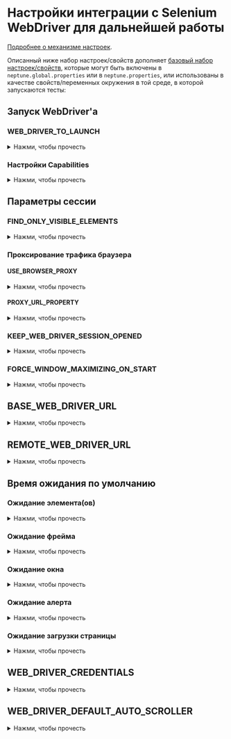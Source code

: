 # Настройки интеграции с Selenium WebDriver для дальнейшей работы

[Подробнее о механизме настроек](./../../../core.api/doc/rus/SETTINGS.MD).

Описанный ниже набор настроек/свойств дополняет [базовый набор настроек/свойств](./../../../core.api/doc/rus/SETTINGS.MD#Основной-набор-настроек/свойств), 
которые могут быть включены в `neptune.global.properties` или в `neptune.properties`, или использованы в качестве 
свойств/переменных окружения в той среде, в которой запускаются тесты:

## Запуск WebDriver'а

### WEB_DRIVER_TO_LAUNCH

<details>
  <summary>Нажми, чтобы прочесть</summary>

Настройка указывает класс того WebDriver'а, который должен быть использован в тестах.
Доступные значения (объекты перечисления `ru.tinkoff.qa.neptune.selenium.properties.SupportedWebDrivers`):

- `REMOTE_DRIVER` - запуск `org.openqa.selenium.remote.RemoteWebDriver`
- `CHROME_DRIVER` - запуск `org.openqa.selenium.chrome.ChromeDriver`
- `EDGE_DRIVER` - запуск `org.openqa.selenium.edge.EdgeDriver`
- `FIREFOX_DRIVER` - запуск `org.openqa.selenium.firefox.FirefoxDriver`
- `IE_DRIVER` - запуск `org.openqa.selenium.ie.InternetExplorerDriver`
- `OPERA_DRIVER` - запуск `org.openqa.selenium.opera.OperaDriver`
- `SAFARI_DRIVER` - запуск `org.openqa.selenium.safari.SafariDriver`


Пример настройки:

```properties
#Значение свойства указывается так
WEB_DRIVER_TO_LAUNCH=CHROME_DRIVER
```

```java
import ru.tinkoff.qa.neptune.selenium.properties.SupportedWebDrivers;

import static ru.tinkoff.qa.neptune.selenium.properties
        .SupportedWebDriverProperty.SUPPORTED_WEB_DRIVER_PROPERTY_PROPERTY;

public class SomeClass {
    
    public void someVoid() {
        //пример доступа до значения свойства
        SupportedWebDrivers supportedWebDriver = SUPPORTED_WEB_DRIVER_PROPERTY_PROPERTY.get();
    }
}
```
Если свойство не заполнено, то значение по умолчанию `CHROME_DRIVER`.

[Подробнее о механизме работы подобных свойств](./../../../core.api/doc/rus/SETTINGS.MD#Свойства-для-возврата-объектов-перечислений)

</details>

### Настройки Capabilities

<details>
  <summary>Нажми, чтобы прочесть</summary>

[Важная информация](#web_driver_to_launch)

Для указания `Capabilities` используются следующие свойства/настройки:

- `REMOTE_CAPABILITY_SUPPLIERS` - используется если `WEB_DRIVER_TO_LAUNCH=REMOTE_DRIVER`
- `CHROME_CAPABILITY_SUPPLIERS` - используется если `WEB_DRIVER_TO_LAUNCH=CHROME_DRIVER`
- `EDGE_CAPABILITY_SUPPLIERS` - используется если `WEB_DRIVER_TO_LAUNCH=EDGE_DRIVER`
- `FIREFOX_CAPABILITY_SUPPLIERS` - используется если `WEB_DRIVER_TO_LAUNCH=FIREFOX_DRIVER`
- `IE_CAPABILITY_SUPPLIERS` - используется если `WEB_DRIVER_TO_LAUNCH=IE_DRIVER`
- `OPERA_CAPABILITY_SUPPLIERS` - используется если `WEB_DRIVER_TO_LAUNCH=OPERA_DRIVER`
- `SAFARI_CAPABILITY_SUPPLIERS` - используется если `WEB_DRIVER_TO_LAUNCH=SAFARI_DRIVER`

Все перечисленные настройки/свойства используют в качестве значений строки, состоящие из полных имен классов-имплементоров
`ru.tinkoff.qa.neptune.selenium.properties.CapabilitySettingSupplier`, разделенных запятыми. 

Пример:

Предположим, необходимо запускать `ChromeDriver`. Существует ограниченный набор настроек `Capabilities`, которые могут 
быть использованы как по отдельности, так и в комбинации друг с другом, в зависимости от окружения для проведения тестов
с использованием front-end'а, специфики самих тестов и целей прогонов тестов. Опишем каждый из вариантов настройки `Capabilities`.

```java
package org.my.pack;

import org.openqa.selenium.chrome.ChromeOptions;
import ru.tinkoff.qa.neptune.selenium.properties.CapabilitySettingSupplier;

import java.util.HashMap;
import java.util.function.Consumer;

public class ChromeSettingsSupplierHeadless implements CapabilitySettingSupplier<ChromeOptions> {
    
    @Override //Созданный объект ChromeOptions дополняется настройками
    public Consumer<ChromeOptions> get() {
        return chromeOptions -> chromeOptions.addArguments("--headless")
                .addArguments("--no-sandbox")
                .addArguments("--disable-dev-shm-usage");
    }
}
```

```java
package org.my.pack;

import com.browserup.bup.client.ClientUtil;
import org.openqa.selenium.Proxy;
import org.openqa.selenium.chrome.ChromeOptions;
import org.openqa.selenium.remote.CapabilityType;
import ru.tinkoff.qa.neptune.selenium.properties.CapabilitySettingSupplier;

import java.net.InetSocketAddress;
import java.util.function.Consumer;

public class ChromeSettingsSupplierWithDefinedProxy implements CapabilitySettingSupplier<ChromeOptions> {

    @Override
    public Consumer<ChromeOptions> get() {
        return chromeOptions -> {
            Proxy tempProxy = ClientUtil.createSeleniumProxy(new InetSocketAddress("127.0.0.1", 8089));

            //Созданный объект ChromeOptions дополняется настройками
            chromeOptions.setCapability(CapabilityType.PROXY, tempProxy);
            chromeOptions.addArguments("--disable-extensions")
                    .addArguments("--accept-insecure-localhost")
                    .addArguments("--ignore-certificate-errors");
        };
    }
}
```

Предположим, по умолчанию (для локальной отладки тестов, на дефолтном окружении) используются оба описанных варианта. Тогда

```properties
#Значение свойства указывается так
CHROME_CAPABILITY_SUPPLIERS=org.my.pack.ChromeSettingsSupplierHeadless,org.my.pack.ChromeSettingsSupplierWithDefinedProxy
```

Если какой-то из пайплайнов требует запуск тестов, использующих один из вариантов `Capabilities`, тогда в переменных окружения
сборки можно указать 

```properties
#Headless Chrome, без прокси-сервера
CHROME_CAPABILITY_SUPPLIERS=org.my.pack.ChromeSettingsSupplierHeadless
```

```java
import org.openqa.selenium.MutableCapabilities;

import static ru.tinkoff.qa.neptune.selenium.properties.CapabilityTypes.CHROME;

public class SomeClass {
    
    public void someVoid() {
        //пример доступа до значения свойства
        MutableCapabilities capabilities = CHROME.get();
    }
}
```

Если необходимо декомпозировать общий набор `Capabilities` как в примере выше, важно чтобы указанные параметры 
не противоречили друг другу.

Так же можно указать некоторые параметры `Capabilities`, не прибегая к описанному выше механизму. Данные параметры могут 
быть использованы независимо от используемого типа WebDriver'а. Список настроек ниже:

#### WEB_DRIVER_CAPABILITY_BROWSER_NAME

Указывает значение `browserName` для тех случаев, когда `WEB_DRIVER_TO_LAUNCH=REMOTE_DRIVER`. Во всех остальных случаях
настройка/свойство игнорируется.

```properties
#Значение свойства указывается так
WEB_DRIVER_TO_LAUNCH=REMOTE_DRIVER
WEB_DRIVER_CAPABILITY_BROWSER_NAME=chrome
```

```java
import static ru.tinkoff.qa.neptune.selenium.properties.CapabilityTypes
        .CommonCapabilityProperties.BROWSER_NAME;

public class SomeClass {
    
    public void someVoid() {
        //пример доступа до значения свойства
        String browserName = (String) BROWSER_NAME.get();
    }
}
```

#### WEB_DRIVER_CAPABILITY_PLATFORM_NAME

Указывает значение `platformName`. Значение должно соответствовать одному из элементов перечисления `org.openqa.selenium.Platform`, 
либо строковому представлению одного из элементов перечисления `org.openqa.selenium.Platform`.

```properties
#Значение свойства указывается так
WEB_DRIVER_CAPABILITY_PLATFORM_NAME=LINUX
```

```properties
#Значение свойства указывается так
WEB_DRIVER_CAPABILITY_PLATFORM_NAME=macOS 10.13
```

```java
import static ru.tinkoff.qa.neptune.selenium.properties.CapabilityTypes
        .CommonCapabilityProperties.PLATFORM_NAME;

public class SomeClass {
    
    public void someVoid() {
        //пример доступа до значения свойства
        String platformName = (String) PLATFORM_NAME.get();
    }
}
```

#### WEB_DRIVER_CAPABILITY_SUPPORTS_JAVASCRIPT

Указывает значение `javascriptEnabled`. Доступные значения - `true` или `false`.

```properties
#Значение свойства указывается так
WEB_DRIVER_CAPABILITY_SUPPORTS_JAVASCRIPT=false
```

```java
import static ru.tinkoff.qa.neptune.selenium.properties.CapabilityTypes
        .CommonCapabilityProperties.SUPPORTS_JAVASCRIPT;

public class SomeClass {
    
    public void someVoid() {
        //пример доступа до значения свойства
        Boolean enableJS = (Boolean) SUPPORTS_JAVASCRIPT.get();
    }
}
```

Значение по умолчанию - `true`

#### WEB_DRIVER_CAPABILITY_BROWSER_VERSION

Указывает значение `browserVersion`.

```properties
#Значение свойства указывается так
WEB_DRIVER_CAPABILITY_BROWSER_VERSION=88.1
```

```java
import static ru.tinkoff.qa.neptune.selenium.properties.CapabilityTypes
        .CommonCapabilityProperties.BROWSER_VERSION;

public class SomeClass {
    
    public void someVoid() {
        //пример доступа до значения свойства
        String version = (String) BROWSER_VERSION.get();
    }
}
```

</details>

## Параметры сессии

### FIND_ONLY_VISIBLE_ELEMENTS

<details>
  <summary>Нажми, чтобы прочесть</summary>

Настройка указывает на необходимость работать только с видимыми элементами страницы. Доступные значения - `true` (рекомендуемое 
для большинства случаев) или `false`. Если значение `true`, то работа будет выполняться только с видимыми на странице элементами,
`false` - со всеми. 

Пример настройки:

```properties
#Значение свойства указывается так
FIND_ONLY_VISIBLE_ELEMENTS=true
```

```java
import static ru.tinkoff.qa.neptune.selenium.properties
        .SessionFlagProperties.FIND_ONLY_VISIBLE_ELEMENTS;

public class SomeClass {
    
    public void someVoid() {
        //пример доступа до значения свойства
        boolean onlyVisible = FIND_ONLY_VISIBLE_ELEMENTS.get();
    }
}
```

Если свойство не заполнено, то значение по умолчанию `false`.

[Подробнее о механизме работы подобных свойств](./../../../core.api/doc/rus/SETTINGS.MD#Свойства-для-возврата-Boolean)

[О поиске элементов страницы](./ELEMENTS_SEARCHING.MD)

</details>

### Проксирование трафика браузера

#### USE_BROWSER_PROXY

<details>
  <summary>Нажми, чтобы прочесть</summary>

Настройка указывает на необходимость использовать локальный автоматически запущенный прокси-сервер для отслеживания 
трафика браузера. Доступные значения - `true` или `false`. Если значение `true`, то будет происходить запись трафика, 
`false` - запись трафика происходить не будет.

Пример настройки:

```properties
#Значение свойства указывается так
USE_BROWSER_PROXY=true
```

```java
import static ru.tinkoff.qa.neptune.selenium.properties.SessionFlagProperties.USE_BROWSER_PROXY;

public class SomeClass {
    
    public void someVoid() {
        //пример доступа до значения свойства
        boolean useProxy = USE_BROWSER_PROXY.get();
    }
}
```

Если свойство не заполнено, то значение по умолчанию `false`.

[Подробнее о механизме работы подобных свойств](./../../../core.api/doc/rus/SETTINGS.MD#Свойства-для-возврата-Boolean)

[О работе с записанным трафиком](./BROWSER_PROXY.MD)

</details>

#### PROXY_URL_PROPERTY

<details>
  <summary>Нажми, чтобы прочесть</summary>

Http-адрес удаленного прокси-сервера, через который должен идти трафик браузера. Данная настройка опциональна и имеет смысл, 
если [USE_BROWSER_PROXY](#use_browser_proxy)=`true` и через [настройки Capabilities](#Настройки-Capabilities) не передается
объект [org.openqa.selenium.Proxy](https://www.selenium.dev/documentation/en/webdriver/http_proxies/). При такой конфигурации
локальный прокси-сервер встает первым в очередь указанных прокси-серверов. 

Пример настройки:

```properties
#Значение свойства указывается так
PROXY_URL_PROPERTY=http://somehost:2222
```

```java
import static ru.tinkoff.qa.neptune.selenium.properties.URLProperties.PROXY_URL_PROPERTY;

public class SomeClass {
    
    public void someVoid() {
        //пример доступа до значения свойства
        URL externalProxyURL = PROXY_URL_PROPERTY.get();
    }
}
```

[Подробнее о механизме работы подобных свойств](./../../../core.api/doc/rus/SETTINGS.MD#Свойства-для-создания-и-возврата-объектов-URL)

[О работе с записанным трафиком](./BROWSER_PROXY.MD)

</details>

### KEEP_WEB_DRIVER_SESSION_OPENED

<details>
  <summary>Нажми, чтобы прочесть</summary>

Настройка указывает на необходимость сохранять открытой сессию WebDriver'а настолько долго, насколько это возможно. Доступные 
значения - `true` или `false`. Если значение `true`, то ранее созданная сессия WebDriver'а будет держаться открытой и 
завершится по следующим причинам: 
- завершение полного набора тестов
- открытый браузер простаивает и указаны настройки/свойства для [освобождение ресурсов](./../../../core.api/doc/rus/SETTINGS.MD#Освобождение-ресурсов). 
  
  Подробная статья описывающая [остановку/завершение контекста](./../../../core.api/doc/rus/REFRESHING_STOPPING.MD#Сброс/Остановка).
  
  Статья [про контексты](./../../../core.api/doc/rus/IDEA.MD#Контекст)
- по причинам, не зависящим от Neptune. Например, завершение/обрыв сессии на стороне Selenium Grid или Selenoid

Если значение `false`, то созданная сессия WebDriver'а будет завершаться каждый раз в момент [обновления контекста](./../../../core.api/doc/rus/REFRESHING_STOPPING.MD#Обновление).

В любом случае, если сессия ранее была завершена, и в данный момент нужен открытый браузер — будет открыта новая сессия. 

Пример настройки:

```properties
#Значение свойства указывается так
KEEP_WEB_DRIVER_SESSION_OPENED=true
```

```java
import static ru.tinkoff.qa.neptune.selenium.properties.SessionFlagProperties.KEEP_WEB_DRIVER_SESSION_OPENED;

public class SomeClass {
    
    public void someVoid() {
        //пример доступа до значения свойства
        boolean keepSession = KEEP_WEB_DRIVER_SESSION_OPENED.get();
    }
}
```

Если свойство не заполнено, то значение по умолчанию `false`.

[Подробнее о механизме работы подобных свойств](./../../../core.api/doc/rus/SETTINGS.MD#Свойства-для-возврата-Boolean)

</details>

### FORCE_WINDOW_MAXIMIZING_ON_START

<details>
  <summary>Нажми, чтобы прочесть</summary>

Настройка указывает на необходимость развората окна браузера на весь монитор при старте новой сессии WebDriver'а. Доступные 
значения - `true` или `false`. Если значение `true`, то при старте новой сессии WebDriver'а окно браузера будет развернуто 
на весь монитор.

Пример настройки:

```properties
#Значение свойства указывается так
FORCE_WINDOW_MAXIMIZING_ON_START=true
```

```java
import static ru.tinkoff.qa.neptune.selenium.properties.SessionFlagProperties.FORCE_WINDOW_MAXIMIZING_ON_START;

public class SomeClass {
    
    public void someVoid() {
        //пример доступа до значения свойства
        boolean maximize = FORCE_WINDOW_MAXIMIZING_ON_START.get();
    }
}
```

Если свойство не заполнено, то значение по умолчанию `false`.

[Подробнее о механизме работы подобных свойств](./../../../core.api/doc/rus/SETTINGS.MD#Свойства-для-возврата-Boolean)
</details>

## BASE_WEB_DRIVER_URL

<details>
  <summary>Нажми, чтобы прочесть</summary>

Настройка указывает URL стартовой страницы приложения/корневой URL, по которому приложение доступно для открытия в браузере, 
обычно в формате `схема или протокол`://`хост:порт если есть/фрагмент/пути/если/надо`.

Пример настройки:

```properties
#Значение свойства указывается так
BASE_WEB_DRIVER_URL=http://google.com
```

```java
import java.net.URL;

import static ru.tinkoff.qa.neptune.selenium.properties.URLProperties.BASE_WEB_DRIVER_URL_PROPERTY;

public class SomeClass {
    
    public void someVoid() {
        //пример доступа до значения свойства
        URL baseUrl = BASE_WEB_DRIVER_URL_PROPERTY.get();
    }
}
```

[Подробнее о механизме работы подобных свойств](./../../../core.api/doc/rus/SETTINGS.MD#Свойства-для-создания-и-возврата-объектов-URL)

[О навигации](./NAVIGATION.MD)

[Об управлении контентом](./CONTENT_MANAGEMENT.MD)
</details>

## REMOTE_WEB_DRIVER_URL

<details>
  <summary>Нажми, чтобы прочесть</summary>

[Важная информация](#web_driver_to_launch)

Настройка указывает URL хаба `Selenium Grid` или `Selenoid`, который используется для открытия браузера на удаленном окружении.
Данное свойство/настройка используется тогда, когда `WEB_DRIVER_TO_LAUNCH=REMOTE_DRIVER`, в остальных случаях игнорируется.

Пример настройки:

```properties
#Значение свойства указывается так
REMOTE_WEB_DRIVER_URL=http://host:5555/wd/hub
```

```java
import java.net.URL;

import static ru.tinkoff.qa.neptune.selenium.properties.URLProperties.REMOTE_WEB_DRIVER_URL_PROPERTY;

public class SomeClass {
    
    public void someVoid() {
        //пример доступа до значения свойства
        URL remoteUrl = REMOTE_WEB_DRIVER_URL_PROPERTY.get();
    }
}
```

Если свойство не указано, и `WEB_DRIVER_TO_LAUNCH=REMOTE_DRIVER`, тогда происходит локальный старт Selenium-сервера (`org.openqa.selenium.remote.server.SeleniumServer`), 
и неявно используются адрес, по которому доступен локальный хаб.

[Подробнее о механизме работы подобных свойств](./../../../core.api/doc/rus/SETTINGS.MD#Свойства-для-создания-и-возврата-объектов-URL)

[Selenium Grid](https://www.selenium.dev/documentation/en/grid/)

[Selenoid](https://aerokube.com/selenoid/)
</details>

## Время ожидания по умолчанию

### Ожидание элемента(ов)

<details>
  <summary>Нажми, чтобы прочесть</summary>

Свойства `WAITING_FOR_ELEMENTS_TIME_UNIT` и `WAITING_FOR_ELEMENTS_TIME` определяют время ожидания появления элементов страницы 
по умолчанию. Для свойства `WAITING_FOR_ELEMENTS_TIME_UNIT` следует указать значение, соответствующее одному из элементов 
перечисления `java.time.temporal.ChronoUnit`, для свойства `WAITING_FOR_ELEMENTS_TIME` следует указать значение, которое 
может быть прочитано как положительное число типа `java.lang.Long`.

```properties
#Укажем тайм аут ожидания появления элементов на странице
#5 секунд
WAITING_FOR_ELEMENTS_TIME_UNIT=SECONDS
WAITING_FOR_ELEMENTS_TIME=5
```

```java
import java.time.Duration;

import static ru.tinkoff.qa.neptune.selenium.properties.WaitingProperties.ELEMENT_WAITING_DURATION;

public class SomeClass {

    public void someVoid() {
        //пример доступа до величины тайм аута ожидания появления элементов на странице
        Duration timeOut = ELEMENT_WAITING_DURATION.get();
    }
}
```

Если не указано одно из свойств/оба свойства, тогда время ожидания появления элементов страницы по умолчанию = 1 минуте.

[Подробнее о механизме работы подобных свойств](./../../../core.api/doc/rus/SETTINGS.MD#Свойства-для-возврата-величины-продолжительности)

[Поиск элементов страницы](./ELEMENTS_SEARCHING.MD)
</details>

### Ожидание фрейма

<details>
  <summary>Нажми, чтобы прочесть</summary>

Свойства `WAITING_FOR_FRAME_SWITCHING_TIME_UNIT` и `WAITING_FOR_FRAME_SWITCHING_TIME` определяют время ожидания появления 
фрейма/возможности переключиться во фрейм. Для свойства `WAITING_FOR_FRAME_SWITCHING_TIME_UNIT` следует указать значение, 
соответствующее одному из элементов перечисления `java.time.temporal.ChronoUnit`, для свойства `WAITING_FOR_FRAME_SWITCHING_TIME` 
следует указать значение, которое может быть прочитано как положительное число типа `java.lang.Long`.

```properties
#Укажем тайм аут ожидания появления фрейма/возможности переключиться во фрейм
#5 секунд
WAITING_FOR_FRAME_SWITCHING_TIME_UNIT=SECONDS
WAITING_FOR_FRAME_SWITCHING_TIME=5
```

```java
import java.time.Duration;

import static ru.tinkoff.qa.neptune.selenium.properties
        .WaitingProperties.WAITING_FRAME_SWITCHING_DURATION;

public class SomeClass {

    public void someVoid() {
        //пример доступа до величины тайм аута ожидания 
        //появления фрейма/возможности переключиться во фрейм
        Duration timeOut = WAITING_FRAME_SWITCHING_DURATION.get();
    }
}
```

Если не указано одно из свойств/оба свойства, тогда время ожидания появления фрейма/возможности переключиться 
во фрейм по умолчанию = 1 минуте.

[Подробнее о механизме работы подобных свойств](./../../../core.api/doc/rus/SETTINGS.MD#Свойства-для-возврата-величины-продолжительности)

[Фреймы](./FRAMES.MD)
</details>

### Ожидание окна

<details>
  <summary>Нажми, чтобы прочесть</summary>

Свойства `WAITING_FOR_WINDOWS_TIME_UNIT` и `WAITING_FOR_WINDOWS_TIME` определяют время ожидания появления окна/вкладки браузера. 
Для свойства `WAITING_FOR_WINDOWS_TIME_UNIT` следует указать значение, соответствующее одному из элементов перечисления 
`java.time.temporal.ChronoUnit`, для свойства `WAITING_FOR_WINDOWS_TIME` следует указать значение, которое может быть 
прочитано как положительное число типа `java.lang.Long`.

```properties
#Укажем тайм аут ожидания появления окна/вкладки браузера
#5 секунд
WAITING_FOR_WINDOWS_TIME_UNIT=SECONDS
WAITING_FOR_WINDOWS_TIME=5
```

```java
import java.time.Duration;

import static ru.tinkoff.qa.neptune.selenium.properties
        .WaitingProperties.WAITING_WINDOW_TIME_DURATION;

public class SomeClass {

    public void someVoid() {
        //пример доступа до величины тайм аута ожидания 
        //появления окна/вкладки браузера
        Duration timeOut = WAITING_WINDOW_TIME_DURATION.get();
    }
}
```

Если не указано одно из свойств/оба свойства, тогда время ожидания появления окна/вкладки браузера по умолчанию = 1 минуте.

[Подробнее о механизме работы подобных свойств](./../../../core.api/doc/rus/SETTINGS.MD#Свойства-для-возврата-величины-продолжительности)

[Окна/Вкладки](./WINDOWS.MD)
</details>

### Ожидание алерта

<details>
  <summary>Нажми, чтобы прочесть</summary>

Свойства `WAITING_FOR_ALERTS_TIME_UNIT` и `WAITING_FOR_ALERTS_TIME` определяют время ожидания появления алерта.
Для свойства `WAITING_FOR_ALERTS_TIME_UNIT` следует указать значение, соответствующее одному из элементов перечисления
`java.time.temporal.ChronoUnit`, для свойства `WAITING_FOR_ALERTS_TIME` следует указать значение, которое может быть
прочитано как положительное число типа `java.lang.Long`.

```properties
#Укажем тайм аут ожидания появления алерта
#5 секунд
WAITING_FOR_ALERTS_TIME_UNIT=SECONDS
WAITING_FOR_ALERTS_TIME=5
```

```java
import java.time.Duration;

import static ru.tinkoff.qa.neptune.selenium.properties
        .WaitingProperties.WAITING_ALERT_TIME_DURATION;

public class SomeClass {

    public void someVoid() {
        //пример доступа до величины тайм аута ожидания появления алерта
        Duration timeOut = WAITING_ALERT_TIME_DURATION.get();
    }
}
```

Если не указано одно из свойств/оба свойства, тогда время ожидания появления алерта по умолчанию = 1 минуте.

[Подробнее о механизме работы подобных свойств](./../../../core.api/doc/rus/SETTINGS.MD#Свойства-для-возврата-величины-продолжительности)

[Алерты](./ALERTS.MD)
</details>

### Ожидание загрузки страницы

<details>
  <summary>Нажми, чтобы прочесть</summary>

Свойства `WAITING_FOR_PAGE_LOADED_TIME_UNIT` и `WAITING_FOR_PAGE_LOADED_TIME` определяют время ожидания полной загрузки 
страницы. Для свойства `WAITING_FOR_PAGE_LOADED_TIME_UNIT` следует указать значение, соответствующее одному из элементов 
перечисления `java.time.temporal.ChronoUnit`, для свойства `WAITING_FOR_PAGE_LOADED_TIME` следует указать значение, 
которое может быть прочитано как положительное число типа `java.lang.Long`.

```properties
#Укажем тайм аут ожидания полной загрузки страницы
#5 секунд
WAITING_FOR_PAGE_LOADED_TIME_UNIT=SECONDS
WAITING_FOR_PAGE_LOADED_TIME=5
```

```java
import java.time.Duration;

import static ru.tinkoff.qa.neptune.selenium.properties
        .WaitingProperties.WAITING_FOR_PAGE_LOADED_DURATION;

public class SomeClass {

    public void someVoid() {
        //пример доступа до величины тайм аута ожидания полной загрузки страницы
        Duration timeOut = WAITING_FOR_PAGE_LOADED_DURATION.get();
    }
}
```

Если не указано одно из свойств/оба свойства, тогда время ожидания полной загрузки страницы по умолчанию = 1 минуте.

[Подробнее о механизме работы подобных свойств](./../../../core.api/doc/rus/SETTINGS.MD#Свойства-для-возврата-величины-продолжительности)
</details>

## WEB_DRIVER_CREDENTIALS

<details>
  <summary>Нажми, чтобы прочесть</summary>

Настройка предоставляет объект `ru.tinkoff.qa.neptune.selenium.authentication.BrowserCredentials`, который выполняет логин/аутентификацию 
в приложении через браузер.

Пример настройки:

```java
package org.my.pack;

import org.openqa.selenium.WebDriver;
import ru.tinkoff.qa.neptune.selenium.authentication.BrowserCredentials;

//Класс, чьи объекты выполняют логин/аутентификацию в приложении через браузер. 
public class SomeBrowserCredentials extends BrowserCredentials<SomeCreds> {

  @Override
  protected boolean areCredentialsDifferent(SomeCreds credentials) {
    //проверка того, изменилась ли информация о пользователе или нет
  }

  @Override
  protected void authentication(WebDriver webDriver, boolean isNewSession) {
      //логика логина/аутентификацию
  }
}
```

```properties
#Значение свойства указывается так
WEB_DRIVER_CREDENTIALS=org.my.pack.SomeBrowserCredentials
```

```java
import org.my.pack.SomeBrowserCredentials;

import static ru.tinkoff.qa.neptune.selenium.properties
        .WebDriverCredentialsProperty.WEB_DRIVER_CREDENTIALS_PROPERTY;

public class SomeClass {
    
    public void someVoid() {
        //пример доступа до значения свойства
      SomeBrowserCredentials creds = (SomeBrowserCredentials) WEB_DRIVER_CREDENTIALS_PROPERTY.get();
    }
}
```

[Подробнее о механизме работы подобных свойств](./../../../core.api/doc/rus/SETTINGS.MD#Свойства-для-создания-и-возврата-объектов)

[Про логин/аутентификацию в браузере](./LOGIN_IN_BROWSER.MD)
</details>

## WEB_DRIVER_DEFAULT_AUTO_SCROLLER

<details>
  <summary>Нажми, чтобы прочесть</summary>

Настройка предоставляет объект `ru.tinkoff.qa.neptune.selenium.auto.scrolling.AutoScroller`, который выполняет автоскроллирование/
автоматический фокус на нужном элементе.

Пример настройки:

```java
package org.my.pack;

import org.openqa.selenium.WebDriver;
import org.openqa.selenium.WebElement;
import ru.tinkoff.qa.neptune.selenium.auto.scrolling.AutoScroller;

//Класс, чьи объекты выполняют выполняет автоскроллирование/
//автоматический фокус на нужном элементе по умолчанию. 
public class SomeScrollWebElementIntoView extends AutoScroller {

  public MockScrollWebElementIntoView(WebDriver driver) {
    super(driver);
  }

  @Override
  protected void scrollIntoView(WebElement e) {
      //логика автоскроллирования/фокуса
  }
}
```

```properties
#Значение свойства указывается так
WEB_DRIVER_DEFAULT_AUTO_SCROLLER=org.my.pack.SomeScrollWebElementIntoView
```

```java
import org.my.pack.SomeScrollWebElementIntoView;

import static ru.tinkoff.qa.neptune.selenium.properties
        .DefaultScrollerProperty.DEFAULT_SCROLLER_PROPERTY;

public class SomeClass {
    
    public void someVoid() {
        //пример доступа до значения свойства
      SomeScrollWebElementIntoView scroller = (SomeScrollWebElementIntoView) DEFAULT_SCROLLER_PROPERTY.get();
    }
}
```

[Про авто-скроллирование](./AUTO_SCROLLING.MD)

</details>